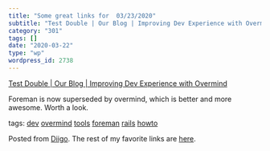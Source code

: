 ```yaml
---
title: "Some great links for  03/23/2020"
subtitle: "Test Double | Our Blog | Improving Dev Experience with Overmind"
category: "301"
tags: []
date: "2020-03-22"
type: "wp"
wordpress_id: 2738
---
```

[Test Double | Our Blog | Improving Dev Experience with Overmind](https://blog.testdouble.com/posts/2020-03-17-improving-dev-experience-with-overmind/) 

Foreman is now superseded by overmind, which is better and more awesome. Worth a look. 

 tags: [dev](https://www.diigo.com/user/pitosalas/dev) [overmind](https://www.diigo.com/user/pitosalas/overmind) [tools](https://www.diigo.com/user/pitosalas/tools) [foreman](https://www.diigo.com/user/pitosalas/foreman) [rails](https://www.diigo.com/user/pitosalas/rails) [howto](https://www.diigo.com/user/pitosalas/howto)

Posted from [Diigo](https://www.diigo.com). The rest of my favorite links are [here](https://www.diigo.com/user/pitosalas).